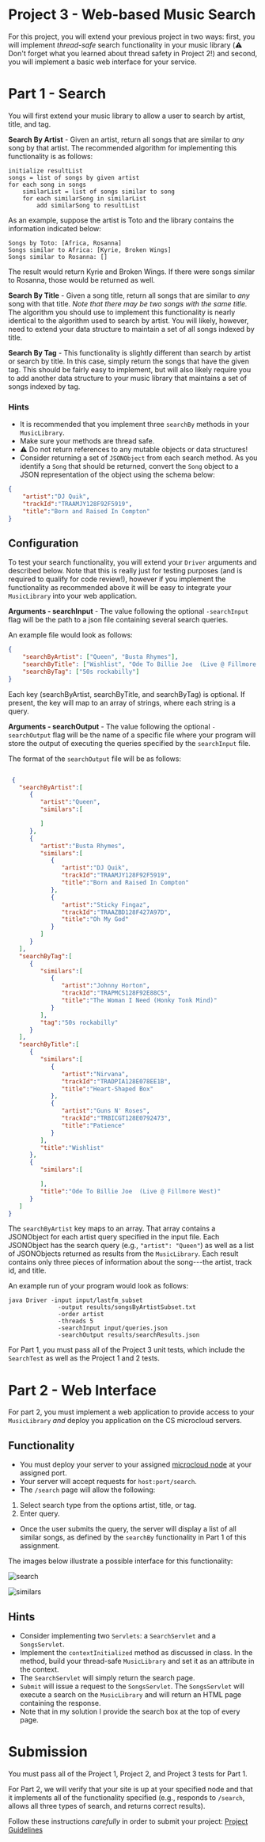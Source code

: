 Project 3 - Web-based Music Search
==================================

For this project, you will extend your previous project in two ways: first, you will implement *thread-safe* search functionality in your music library (:warning: Don't forget what you learned about thread safety in Project 2!) and second, you will implement a basic web interface for your service.

# Part 1 - Search

You will first extend your music library to allow a user to search by artist, title, and tag.

**Search By Artist** - Given an artist, return all songs that are similar to *any* song by that artist. The recommended algorithm for implementing this functionality is as follows:

```
initialize resultList 
songs = list of songs by given artist
for each song in songs
	similarList = list of songs similar to song
	for each similarSong in similarList
		add similarSong to resultList

```

As an example, suppose the artist is Toto and the library contains the information indicated below:

```
Songs by Toto: [Africa, Rosanna]
Songs similar to Africa: [Kyrie, Broken Wings]
Songs similar to Rosanna: []

```
The result would return Kyrie and Broken Wings. If there were songs similar to Rosanna, those would be returned as well.

**Search By Title** - Given a song title, return all songs that are similar to *any* song with that title. *Note that there may be two songs with the same title.* The algorithm you should use to implement this functionality is nearly identical to the algorithm used to search by artist. You will likely, however, need to extend your data structure to maintain a set of all songs indexed by title. 

**Search By Tag** - This functionality is slightly different than search by artist or search by title. In this case, simply return the songs that have the given tag. This should be fairly easy to implement, but will also likely require you to add another data structure to your music library that maintains a set of songs indexed by tag.

### Hints

- It is recommended that you implement three `searchBy` methods in your `MusicLibrary`. 
- Make sure your methods are thread safe.
 - :warning: Do not return references to any mutable objects or data structures!
- Consider returning a set of `JSONObject` from each search method. As you identify a `Song` that should be returned, convert the `Song` object to a JSON representation of the object using the schema below:

```json
{
	"artist":"DJ Quik",
	"trackId":"TRAAMJY128F92F5919",
	"title":"Born and Raised In Compton"
}
```

## Configuration ##

To test your search functionality, you will extend your `Driver` arguments and described below. Note that this is really just for testing purposes (and is required to qualify for code review!), however if you implement the functionality as recommended above it will be easy to integrate your `MusicLibrary` into your web application.

**Arguments - searchInput** - The value following the optional `-searchInput` flag will be the path to a json file containing several search queries. 

An example file would look as follows:

```json
{
	"searchByArtist": ["Queen", "Busta Rhymes"],
	"searchByTitle": ["Wishlist", "Ode To Billie Joe  (Live @ Fillmore West)"],
	"searchByTag": ["50s rockabilly"]
}
```

Each key (searchByArtist, searchByTitle, and searchByTag) is optional. If present, the key will map to an array of strings, where each string is a query.

**Arguments - searchOutput** - The value following the optional `-searchOutput` flag will be the name of a specific file where your program will store the output of executing the queries specified by the `searchInput` file.

 The format of the `searchOutput` file will be as follows:
 
```json

 {
   "searchByArtist":[
      {
         "artist":"Queen",
         "similars":[

         ]
      },
      {
         "artist":"Busta Rhymes",
         "similars":[
            {
               "artist":"DJ Quik",
               "trackId":"TRAAMJY128F92F5919",
               "title":"Born and Raised In Compton"
            },
            {
               "artist":"Sticky Fingaz",
               "trackId":"TRAAZBD128F427A97D",
               "title":"Oh My God"
            }
         ]
      }     
   ],
   "searchByTag":[
      {
         "similars":[
            {
               "artist":"Johnny Horton",
               "trackId":"TRAPMCS128F92E88C5",
               "title":"The Woman I Need (Honky Tonk Mind)"
            }
         ],
         "tag":"50s rockabilly"
      }
   ],
   "searchByTitle":[
      {
         "similars":[
            {
               "artist":"Nirvana",
               "trackId":"TRADPIA128E078EE1B",
               "title":"Heart-Shaped Box"
            },
            {
               "artist":"Guns N' Roses",
               "trackId":"TRBICGT128E0792473",
               "title":"Patience"
            }
         ],
         "title":"Wishlist"
      },
      {
         "similars":[

         ],
         "title":"Ode To Billie Joe  (Live @ Fillmore West)"
      }
   ]
}

```


The `searchByArtist` key maps to an array. That array contains a JSONObject for each artist query specified in the input file. Each JSONObject has the search query (e.g., `"artist": "Queen"`) as well as a list of JSONObjects returned as results from the `MusicLibrary`. Each result contains only three pieces of information about the song---the artist, track id, and title.

An example run of your program would look as follows:

```
java Driver -input input/lastfm_subset
			  -output results/songsByArtistSubset.txt 
			  -order artist 
			  -threads 5
			  -searchInput input/queries.json
			  -searchOutput results/searchResults.json
```			

For Part 1, you must pass all of the Project 3 unit tests, which include the `SearchTest` as well as the Project 1 and 2 tests.

# Part 2 - Web Interface

For part 2, you must implement a web application to provide access to your `MusicLibrary` *and* deploy  you application on the CS microcloud servers.

## Functionality ##

- You must deploy your server to your assigned [microcloud node](https://github.com/CS212-S16/lectures/blob/master/notes/mcassignments.md) at your assigned port.
- Your server will accept requests for `host:port/search`.
- The `/search` page will allow the following:
 1. Select search type from the options artist, title, or tag.
 2. Enter query.
- Once the user submits the query, the server will display a list of all similar songs, as defined by the `searchBy` functionality in Part 1 of this assignment. 

The images below illustrate a possible interface for this functionality:

![search](figs/search.png)

![similars](figs/similars.png)

## Hints ##

- Consider implementing two `Servlets`: a `SearchServlet` and a `SongsServlet`.
- Implement the `contextInitialized` method as discussed in class. In the method, build your thread-safe `MusicLibrary` and set it as an attribute in the context.
- The `SearchServlet` will simply return the search page. 
- `Submit` will issue a request to the `SongsServlet`. The `SongsServlet` will execute a search on the `MusicLibrary` and will return an HTML page containing the response.
- Note that in my solution I provide the search box at the top of every page.

# Submission 
You must pass all of the Project 1, Project 2, and Project 3 tests for Part 1.

For Part 2, we will verify that your site is up at your specified node and that it implements all of the functionality specified (e.g., responds to `/search`, allows all three types of search, and returns correct results).

Follow these instructions *carefully* in order to submit your project: [Project Guidelines](https://github.com/CS212-S16/lectures/blob/master/Notes/projectguidelines.md)
